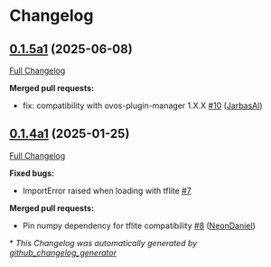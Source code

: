 # Changelog

## [0.1.5a1](https://github.com/OpenVoiceOS/ovos-ww-plugin-precise-lite/tree/0.1.5a1) (2025-06-08)

[Full Changelog](https://github.com/OpenVoiceOS/ovos-ww-plugin-precise-lite/compare/0.1.4a1...0.1.5a1)

**Merged pull requests:**

- fix: compatibility with ovos-plugin-manager 1.X.X [\#10](https://github.com/OpenVoiceOS/ovos-ww-plugin-precise-lite/pull/10) ([JarbasAl](https://github.com/JarbasAl))

## [0.1.4a1](https://github.com/OpenVoiceOS/ovos-ww-plugin-precise-lite/tree/0.1.4a1) (2025-01-25)

[Full Changelog](https://github.com/OpenVoiceOS/ovos-ww-plugin-precise-lite/compare/0.1.3...0.1.4a1)

**Fixed bugs:**

- ImportError raised when loading with tflite [\#7](https://github.com/OpenVoiceOS/ovos-ww-plugin-precise-lite/issues/7)

**Merged pull requests:**

- Pin numpy dependency for tflite compatibility [\#8](https://github.com/OpenVoiceOS/ovos-ww-plugin-precise-lite/pull/8) ([NeonDaniel](https://github.com/NeonDaniel))



\* *This Changelog was automatically generated by [github_changelog_generator](https://github.com/github-changelog-generator/github-changelog-generator)*
